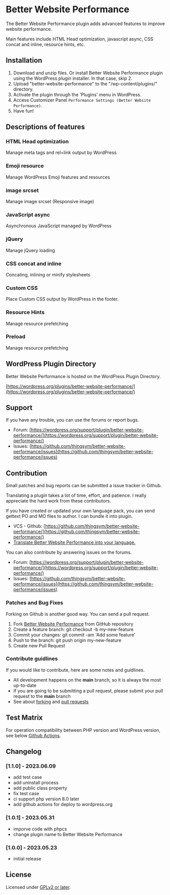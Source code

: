 # Better Website Performance

The Better Website Performance plugin adds advanced features to improve website performance.

Main features include HTML Head optimization, javascript async, CSS concat and inline, resource hints, etc.

## Installation

1. Download and unzip files. Or install Better Website Performance plugin using the WordPress plugin installer. In that case, skip 2.
2. Upload "better-website-performance" to the "/wp-content/plugins/" directory.
3. Activate the plugin through the 'Plugins' menu in WordPress.
4. Access Customizer Panel `Performance Settings (Better Website Performance)`.
5. Have fun!

## Descriptions of features

### HTML Head optimization

Manage meta tags and rel=link output by WordPress

### Emoji resource

Manage WordPress Emoji features and resources

### image srcset

Manage image srcset (Responsive image)

### JavaScript async

Asynchronous JavaScript managed by WordPress

### jQuery

Manage jQuery loading

### CSS concat and inline

Concating, inlining or minify stylesheets

### Custom CSS

Place Custom CSS output by WordPress in the footer.

### Resource Hints

Manage resource prefetching

### Preload

Manage resource prefetching

## WordPress Plugin Directory

Better Website Performance is hosted on the WordPress Plugin Directory.

[https://wordpress.org/plugins/better-website-performance/](https://wordpress.org/plugins/better-website-performance/)

## Support

If you have any trouble, you can use the forums or report bugs.

* Forum: [https://wordpress.org/support/plugin/better-website-performance/](https://wordpress.org/support/plugin/better-website-performance/)
* Issues: [https://github.com/thingsym/better-website-performance/issues](https://github.com/thingsym/better-website-performance/issues)

## Contribution

Small patches and bug reports can be submitted a issue tracker in Github.

Translating a plugin takes a lot of time, effort, and patience. I really appreciate the hard work from these contributors.

If you have created or updated your own language pack, you can send gettext PO and MO files to author. I can bundle it into plugin.

* VCS - Github: [https://github.com/thingsym/better-website-performance/](https://github.com/thingsym/better-website-performance/)
* [Translate Better Website Performance into your language.](https://translate.wordpress.org/projects/wp-plugins/better-website-performance)

You can also contribute by answering issues on the forums.

* Forum: [https://wordpress.org/support/plugin/better-website-performance/](https://wordpress.org/support/plugin/better-website-performance/)
* Issues: [https://github.com/thingsym/better-website-performance/issues](https://github.com/thingsym/better-website-performance/issues)

### Patches and Bug Fixes

Forking on Github is another good way. You can send a pull request.

1. Fork [Better Website Performance](https://github.com/thingsym/better-website-performance) from GitHub repository
2. Create a feature branch: git checkout -b my-new-feature
3. Commit your changes: git commit -am 'Add some feature'
4. Push to the branch: git push origin my-new-feature
5. Create new Pull Request

### Contribute guidlines

If you would like to contribute, here are some notes and guidlines.

* All development happens on the **main** branch, so it is always the most up-to-date
* If you are going to be submitting a pull request, please submit your pull request to the **main** branch
* See about [forking](https://help.github.com/articles/fork-a-repo/) and [pull requests](https://help.github.com/articles/using-pull-requests/)

## Test Matrix

For operation compatibility between PHP version and WordPress version, see below [Github Actions](https://github.com/thingsym/better-website-performance/actions).

## Changelog

### [1.1.0] - 2023.06.09

* add test case
* add uninstall process
* add public class property
* fix test case
* ci support php version 8.0 later
* add github actions for deploy to wordpress.org

### [1.0.1] - 2023.05.31

* imporve code with phpcs
* change plugin name to Better Website Performance

### [1.0.0] - 2023.05.23

* initial release

## License

Licensed under [GPLv2 or later](https://www.gnu.org/licenses/gpl-2.0.html).
